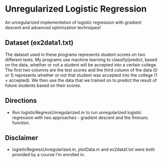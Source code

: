 # Unregularized Logistic Regression
An unregularized implementation of logistic regression with gradient descent and advanced optimization techniques!

## Dataset (ex2data1.txt)
The dataset used in these programs represents student scores on two different tests. My programs use machine learning to classify/predict, based on the data, whether or not a student will be accepted into a certain college. The first two columns are the test scores and the third column of the data (0 or 1) represents whether or not that student was accepted into the college (1 = accepted). We then use the data that we trained on to predict the result of future students based on their scores.

## Directions
* Run logisticRegressUnregularized.m to run unregularized logistic regression with two approaches - gradient descent and the fminunc function.

## Disclaimer
* logisticRegressUnregularized.m, plotData.m and ex2data1.txt were both provided by a course I'm enrolled in.
